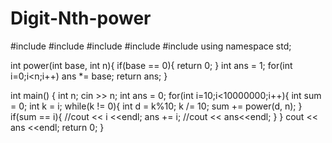 # Digit-Nth-power
#include <cmath>
#include <cstdio>
#include <vector>
#include <iostream>
#include <algorithm>
using namespace std;

int power(int base, int n){
    if(base == 0){
        return 0;
    }
    int ans = 1;
    for(int i=0;i<n;i++) ans *= base;
    return ans;
}

int main() {
    int n; cin >> n;
    int ans = 0;
    for(int i=10;i<10000000;i++){
       int sum = 0;
        int k = i;
        while(k != 0){
            int d = k%10;
            k /= 10;
            sum += power(d, n);
        }
        if(sum == i){
            //cout << i <<endl;
            ans += i;
            //cout << ans<<endl;
        }
    }
    cout << ans <<endl;
    return 0;
}

